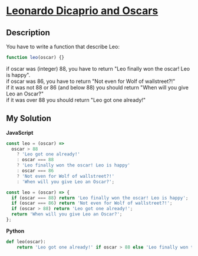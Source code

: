 # [Leonardo Dicaprio and Oscars](https://www.codewars.com/kata/56d49587df52101de70011e4)

## Description

You have to write a function that describe Leo:

```js
function leo(oscar) {}
```

if oscar was (integer) 88, you have to return "Leo finally won the oscar! Leo is happy".  
if oscar was 86, you have to return "Not even for Wolf of wallstreet?!"  
if it was not 88 or 86 (and below 88) you should return "When will you give Leo an Oscar?"  
if it was over 88 you should return "Leo got one already!"

## My Solution

**JavaScript**

```js
const leo = (oscar) =>
  oscar > 88
    ? 'Leo got one already!'
    : oscar === 88
    ? 'Leo finally won the oscar! Leo is happy'
    : oscar === 86
    ? 'Not even for Wolf of wallstreet?!'
    : 'When will you give Leo an Oscar?';
```

```js
const leo = (oscar) => {
  if (oscar === 88) return 'Leo finally won the oscar! Leo is happy';
  if (oscar === 86) return 'Not even for Wolf of wallstreet?!';
  if (oscar > 88) return 'Leo got one already!';
  return 'When will you give Leo an Oscar?';
};
```

**Python**

```py
def leo(oscar):
    return 'Leo got one already!' if oscar > 88 else 'Leo finally won the oscar! Leo is happy' if oscar == 88 else 'Not even for Wolf of wallstreet?!' if oscar == 86 else 'When will you give Leo an Oscar?'
```
